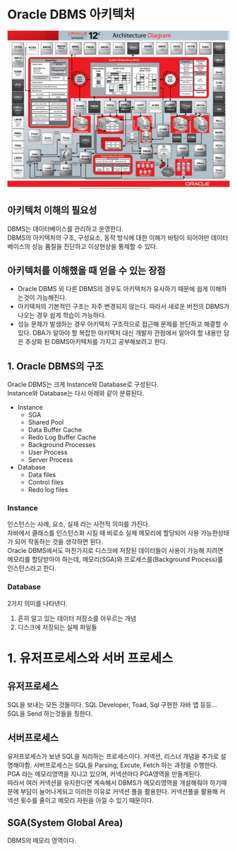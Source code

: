 # Oracle DBMS 아키텍처
![architecture](./image/Oracle_12c_Architecture_Large.png)
## 아키텍처 이해의 필요성
DBMS는 데이터베이스를 관리하고 운영한다.  
DBMS의 아키텍처의 구조, 구성요소, 동작 방식에 대한 이해가 바탕이 되어야만 데이터베이스의 성능 품질을 진단하고 이상현상을 통제할 수 있다.  
## 아키텍처를 이해했을 때 얻을 수 있는 장점
* Oracle DBMS 외 다른 DBMS의 경우도 아키텍처가 유사하기 때문에 쉽게 이해하는것이 가능해진다.
* 아키텍처의 기본적인 구조는 자주 변경되지 않는다. 따라서 새로운 버전의 DBMS가 나오는 경우 쉽게 학습이 가능하다.
* 성능 문제가 발생하는 경우 아키텍처 구조적으로 접근해 문제를 판단하고 해결할 수 있다.
DBA가 알아야 할 복잡한 아키텍처 대신 개발자 관점에서 알아야 할 내용만 담은 추상화 된 DBMS아키텍처를 가지고 공부해보려고 한다.

## 1. Oracle DBMS의 구조
Oracle DBMS는 크게 Instance와 Database로 구성된다.  
Instance와 Database는 다시 아래와 같이 분류된다.
* Instance
  * SGA
   * Shared Pool
   * Data Buffer Cache
   * Redo Log Buffer Cache
  * Background Processes
   * User Process
   * Server Process
* Database
  * Data files
  * Control files
  * Redo log files

### Instance  
인스턴스는 사례, 요소, 실재 라는 사전적 의미를 가진다.  
자바에서 클래스를 인스턴스화 시킬 때 비로소 실제 메모리에 할당되어 사용 가능한상태가 되어 작동하는 것을 생각하면 된다.  
Oracle DBMS에서도 마찬가지로 디스크에 저장된 데이터들이 사용이 가능해 지려면 메모리를 할당받아야 하는데, 메모리(SGA)와 프로세스를(Background Process)를 인스턴스라고 한다.  

### Database
2가지 의미를 나타낸다.  
1. 흔히 알고 있는 데이터 저장소를 아우르는 개념  
2. 디스크에 저장되는 실제 파일들
# 1. 유저프로세스와 서버 프로세스

## 유저프로세스
SQL을 보내는 모든 것들이다. SQL Developer, Toad, Sql 구현한 자바 앱 등등... SQL을 Send 하는것들을 칭한다.

## 서버프로세스
유저프로세스가 보낸 SQL을 처리하는 프로세스이다.
커넥션, 리스너 개념을 추가로 설명해야함.
서버프로세스는 SQL을 Parsing, Excute, Fetch 하는 과정을 수행한다.  
PGA 라는 메모리영역을 지니고 있으며, 커넥션마다 PGA영역을 만들게된다.  
따라서 여러 커넥션을 유지한다면 계속해서 DBMS가 메모리영역을 개설해줘야 하기때문에 부담이 늘어나게되고 이러한 이유로 커넥션 풀을 활용한다.
커넥션풀을 활용해 커넥션 횟수를 줄이고 메모리 자원을 아낄 수 있기 때문이다.
## SGA(System Global Area)
DBMS의 메모리 영역이다.

